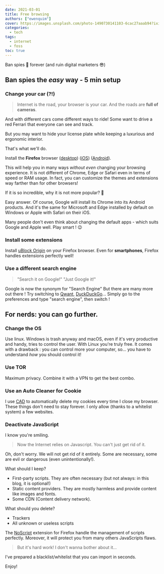 ```yaml
---
date: 2021-03-01
title: Free browsing
authors: ["ewenquim"]
cover: https://images.unsplash.com/photo-1490730141103-6cac27aaab94?ixid=MXwxMjA3fDB8MHxwaG90by1wYWdlfHx8fGVufDB8fHw%3D&ixlib=rb-1.2.1&auto=format&fit=crop&w=2100&q=80
categories:
  - tech
tags:
  - internet
  - foss
toc: true
---
```


Ban spies 👀 forever (and ruin digital marketers 😎)

## Ban spies the _easy_ way - 5 min setup

### Change your car (?!)

> Internet is the road, your browser is your car.
> And the roads are **full of cameras**.

And with different cars come different ways to ride! Some want to drive a red Ferrari that everyone can see and track.

But you may want to hide your license plate while keeping a luxurious and ergonomic interior.

That's what we'll do.

Install the **Firefox** browser ([desktop](https://www.mozilla.org/fr/firefox/new/)) ([iOS](https://apps.apple.com/fr/app/navigateur-web-firefox/id989804926)) ([Android](https://play.google.com/store/apps/details?id=org.mozilla.firefox)).

This will help you in many ways _without even_ changing your browsing experience. It is not different of Chrome, Edge or Safari even in terms of speed or RAM usage. In fact, you can customize the themes and extensions way farther than for other browsers!

If it is so incredible, why it is not more popular? 🤔

Easy answer. Of course, Google will install its Chrome into its Android products. And it's the same for Microsoft and Edge installed by default on Windows or Apple with Safari on their iOS.

Many people don't even think about changing the default apps - which suits Google and Apple well. Play smart ! 😉

### Install some extensions

Install [uBlock Origin](https://addons.mozilla.org/en-US/firefox/addon/ublock-origin/) on your Firefox browser. Even for **smartphones**, Firefox handles extensions perfectly well!

### Use a different search engine

> "Search it on Google!" "Just Google it!"

Google is now the synonym for "Search Engine" But there are many more out there ! Try switching to [Qwant](https://www.qwant.com/), [DuckDuckGo](https://duckduckgo.com/)... Simply go to the preferences and type "search engine", then switch !

## For nerds: you can go further.

### Change the OS

Use linux. Windows is trash anyway and macOS, even if it's very productive and handy, tries to control the user. With Linux you're truly free. It comes with a drawback : you can control more your computer, so... you have to understand _how_ you should control it!

### Use TOR

Maximum privacy. Combine it with a VPN to get the best combo.

### Use an Auto Cleaner for Cookie

I use [CAD](https://addons.mozilla.org/fr/firefox/addon/cookie-autodelete/) to automatically delete my cookies every time I close my browser. These things don't need to stay forever. I only allow (thanks to a whitelist system) a few websites.

### Deactivate JavaScript

I know you're smiling.

> Now the Internet relies on Javascript. You can't just get rid of it.

Oh, don't worry. We will not get rid of it entirely. Some are necessary, some are evil or dangerous (even unintentionally!).

What should I keep?

- First-party scripts. They are often necessary (but not always: in this blog, it is optional!)
- Static content providers. They are mostly harmless and provide content like images and fonts.
- Some CDN (Content delivery network).

What should you delete?

- Trackers
- All unknown or useless scripts

The [NoScript](https://addons.mozilla.org/fr/firefox/addon/noscript/) extension for Firefox handle the management of scripts perfectly. Moreover, it will protect you from many others JavaScripts flaws.

> But it's hard work! I don't wanna bother about it...

I've prepared a blacklist/whitelist that you can import in seconds.

Enjoy!
